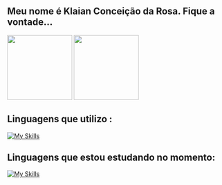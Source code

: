 ## Meu nome é Klaian Conceição da Rosa. Fique a vontade...



<div style="display: inline_block">  
  <img height="150px" src="https://github-readme-stats.vercel.app/api?username=Klaiancdrosa&show_icons=true&count_private=true&hide_border=true&title_color=be2ed6&icon_color=be2ed6&text_color=fff&bg_color=0d1117"/> 
  <img height="150px" src="https://github-readme-stats.vercel.app/api/top-langs/?username=Klaiancdrosa&layout=compact&hide_border=true&title_color=be2ed6&text_color=fff&bg_color=0d1117" />
</div>

## Linguagens que utilizo :
<div style="display: inline_block">
  
[![My Skills](https://skillicons.dev/icons?i=css,html,mysql,py,vscode,visualstudio,php&perline=4)](https://skillicons.dev)

</div>

## Linguagens que estou estudando no momento:


[![My Skills](https://skillicons.dev/icons?i=java,kotlin&theme=dark)](https://skillicons.dev)

##
